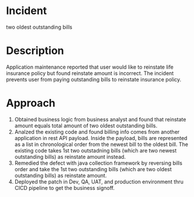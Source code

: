 # Incident
two oldest outstanding bills

# Description

Application maintenance reported that user would like to reinstate life insurance policy but found reinstate amount is incorrect. The incident prevents user from paying outstanding bills to reinstate insurance policy.

# Approach

1. Obtained business logic from business analyst and found that reinstate amount equals total amount of two oldest outstanding bills.
2. Analzed the existing code and found billing info comes from another application in rest API payload. Inside the payload, bills are represented as a list in chronological order from the newest bill to the oldest bill. The existing code takes 1st two outstadning bills (which are two newest outstanding bills) as reinstate amount instead.
3. Remedied the defect with java collection framework by reversing bills order and take the 1st two outstanding bills (which are two oldest outstanding bills) as reinstate amount.
4. Deployed the patch in Dev, QA, UAT, and production environment thru CICD pipeline to get the business signoff.
